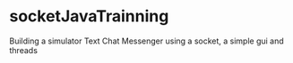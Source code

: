 # socketJavaTrainning
Building a simulator Text Chat Messenger using a socket, a simple gui and threads
